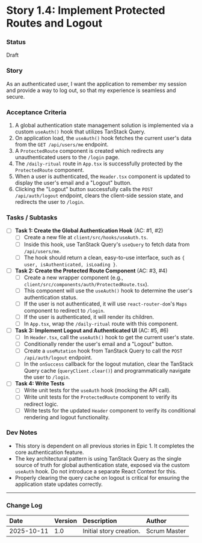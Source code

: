 # Story 1.4: Implement Protected Routes and Logout

### Status
Draft

### Story
As an authenticated user, I want the application to remember my session and provide a way to log out, so that my experience is seamless and secure.

### Acceptance Criteria
1.  A global authentication state management solution is implemented via a custom `useAuth()` hook that utilizes TanStack Query.
2.  On application load, the `useAuth()` hook fetches the current user's data from the `GET /api/users/me` endpoint.
3.  A `ProtectedRoute` component is created which redirects any unauthenticated users to the `/login` page.
4.  The `/daily-ritual` route in `App.tsx` is successfully protected by the `ProtectedRoute` component.
5.  When a user is authenticated, the `Header.tsx` component is updated to display the user's email and a "Logout" button.
6.  Clicking the "Logout" button successfully calls the `POST /api/auth/logout` endpoint, clears the client-side session state, and redirects the user to `/login`.

### Tasks / Subtasks
- [ ] **Task 1: Create the Global Authentication Hook** (AC: #1, #2)
    - [ ] Create a new file at `client/src/hooks/useAuth.ts`.
    - [ ] Inside this hook, use TanStack Query's `useQuery` to fetch data from `/api/users/me`.
    - [ ] The hook should return a clean, easy-to-use interface, such as `{ user, isAuthenticated, isLoading }`.
- [ ] **Task 2: Create the Protected Route Component** (AC: #3, #4)
    - [ ] Create a new wrapper component (e.g., `client/src/components/auth/ProtectedRoute.tsx`).
    - [ ] This component will use the `useAuth()` hook to determine the user's authentication status.
    - [ ] If the user is not authenticated, it will use `react-router-dom`'s `Maps` component to redirect to `/login`.
    - [ ] If the user is authenticated, it will render its children.
    - [ ] In `App.tsx`, wrap the `/daily-ritual` route with this component.
- [ ] **Task 3: Implement Logout and Authenticated UI** (AC: #5, #6)
    - [ ] In `Header.tsx`, call the `useAuth()` hook to get the current user's state.
    - [ ] Conditionally render the user's email and a "Logout" button.
    - [ ] Create a `useMutation` hook from TanStack Query to call the `POST /api/auth/logout` endpoint.
    - [ ] In the `onSuccess` callback for the logout mutation, clear the TanStack Query cache (`queryClient.clear()`) and programmatically navigate the user to `/login`.
- [ ] **Task 4: Write Tests**
    - [ ] Write unit tests for the `useAuth` hook (mocking the API call).
    - [ ] Write unit tests for the `ProtectedRoute` component to verify its redirect logic.
    - [ ] Write tests for the updated `Header` component to verify its conditional rendering and logout functionality.

### Dev Notes
* This story is dependent on all previous stories in Epic 1. It completes the core authentication feature.
* The key architectural pattern is using TanStack Query as the single source of truth for global authentication state, exposed via the custom `useAuth` hook. Do not introduce a separate React Context for this.
* Properly clearing the query cache on logout is critical for ensuring the application state updates correctly.

---
### Change Log
| Date | Version | Description | Author |
| :--- | :--- | :--- | :--- |
| 2025-10-11 | 1.0 | Initial story creation. | Scrum Master |